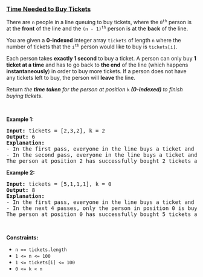 ### [Time Needed to Buy Tickets](https://leetcode.com/problems/time-needed-to-buy-tickets)

<p>There are <code>n</code> people in a line queuing to buy tickets, where the <code>0<sup>th</sup></code> person is at the <strong>front</strong> of the line and the <code>(n - 1)<sup>th</sup></code> person is at the <strong>back</strong> of the line.</p>

<p>You are given a <strong>0-indexed</strong> integer array <code>tickets</code> of length <code>n</code> where the number of tickets that the <code>i<sup>th</sup></code> person would like to buy is <code>tickets[i]</code>.</p>

<p>Each person takes <strong>exactly 1 second</strong> to buy a ticket. A person can only buy <strong>1 ticket at a time</strong> and has to go back to <strong>the end</strong> of the line (which happens <strong>instantaneously</strong>) in order to buy more tickets. If a person does not have any tickets left to buy, the person will <strong>leave </strong>the line.</p>

<p>Return <em>the <strong>time taken</strong> for the person at position </em><code>k</code><em>&nbsp;</em><strong><em>(0-indexed)</em>&nbsp;</strong><em>to finish buying tickets</em>.</p>

<p>&nbsp;</p>
<p><strong>Example 1:</strong></p>

<pre>
<strong>Input:</strong> tickets = [2,3,2], k = 2
<strong>Output:</strong> 6
<strong>Explanation:</strong> 
- In the first pass, everyone in the line buys a ticket and the line becomes [1, 2, 1].
- In the second pass, everyone in the line buys a ticket and the line becomes [0, 1, 0].
The person at&nbsp;position 2 has successfully bought 2 tickets and it took 3 + 3 = 6 seconds.
</pre>

<p><strong>Example 2:</strong></p>

<pre>
<strong>Input:</strong> tickets = [5,1,1,1], k = 0
<strong>Output:</strong> 8
<strong>Explanation:</strong>
- In the first pass, everyone in the line buys a ticket and the line becomes [4, 0, 0, 0].
- In the next 4 passes, only the person in position 0 is buying tickets.
The person at&nbsp;position 0 has successfully bought 5 tickets and it took 4 + 1 + 1 + 1 + 1 = 8 seconds.
</pre>

<p>&nbsp;</p>
<p><strong>Constraints:</strong></p>

<ul>
	<li><code>n == tickets.length</code></li>
	<li><code>1 &lt;= n &lt;= 100</code></li>
	<li><code>1 &lt;= tickets[i] &lt;= 100</code></li>
	<li><code>0 &lt;= k &lt; n</code></li>
</ul>
